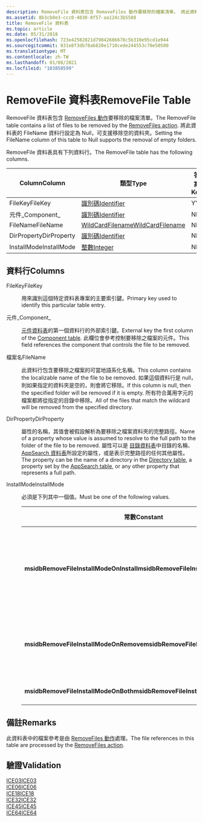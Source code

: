 ```yaml
---
description: RemoveFile 資料表包含 RemoveFiles 動作要移除的檔案清單。 將此資料表的 FileName 資料行設定為 Null，可支援移除空的資料夾。
ms.assetid: 8b3cb0e3-ccc0-4030-8f57-aa124c3b5588
title: RemoveFile 資料表
ms.topic: article
ms.date: 05/31/2018
ms.openlocfilehash: 723e42582821d79842686678c5b310e95cd1e944
ms.sourcegitcommit: 831e8f3db78ab820e1710cede244553c70e50500
ms.translationtype: MT
ms.contentlocale: zh-TW
ms.lasthandoff: 01/08/2021
ms.locfileid: "103850599"
---
```

# <a name="removefile-table"></a><span data-ttu-id="56cda-104">RemoveFile 資料表</span><span class="sxs-lookup"><span data-stu-id="56cda-104">RemoveFile Table</span></span>

<span data-ttu-id="56cda-105">RemoveFile 資料表包含 [RemoveFiles 動作](removefiles-action.md)要移除的檔案清單。</span><span class="sxs-lookup"><span data-stu-id="56cda-105">The RemoveFile table contains a list of files to be removed by the [RemoveFiles action](removefiles-action.md).</span></span> <span data-ttu-id="56cda-106">將此資料表的 FileName 資料行設定為 Null，可支援移除空的資料夾。</span><span class="sxs-lookup"><span data-stu-id="56cda-106">Setting the FileName column of this table to Null supports the removal of empty folders.</span></span>

<span data-ttu-id="56cda-107">RemoveFile 資料表具有下列資料行。</span><span class="sxs-lookup"><span data-stu-id="56cda-107">The RemoveFile table has the following columns.</span></span>



| <span data-ttu-id="56cda-108">Column</span><span class="sxs-lookup"><span data-stu-id="56cda-108">Column</span></span>      | <span data-ttu-id="56cda-109">類型</span><span class="sxs-lookup"><span data-stu-id="56cda-109">Type</span></span>                                     | <span data-ttu-id="56cda-110">答案</span><span class="sxs-lookup"><span data-stu-id="56cda-110">Key</span></span> | <span data-ttu-id="56cda-111">Nullable</span><span class="sxs-lookup"><span data-stu-id="56cda-111">Nullable</span></span> |
|-------------|------------------------------------------|-----|----------|
| <span data-ttu-id="56cda-112">FileKey</span><span class="sxs-lookup"><span data-stu-id="56cda-112">FileKey</span></span>     | [<span data-ttu-id="56cda-113">識別碼</span><span class="sxs-lookup"><span data-stu-id="56cda-113">Identifier</span></span>](identifier.md)             | <span data-ttu-id="56cda-114">Y</span><span class="sxs-lookup"><span data-stu-id="56cda-114">Y</span></span>   | <span data-ttu-id="56cda-115">N</span><span class="sxs-lookup"><span data-stu-id="56cda-115">N</span></span>        |
| <span data-ttu-id="56cda-116">元件\_</span><span class="sxs-lookup"><span data-stu-id="56cda-116">Component\_</span></span> | [<span data-ttu-id="56cda-117">識別碼</span><span class="sxs-lookup"><span data-stu-id="56cda-117">Identifier</span></span>](identifier.md)             | <span data-ttu-id="56cda-118">N</span><span class="sxs-lookup"><span data-stu-id="56cda-118">N</span></span>   | <span data-ttu-id="56cda-119">N</span><span class="sxs-lookup"><span data-stu-id="56cda-119">N</span></span>        |
| <span data-ttu-id="56cda-120">FileName</span><span class="sxs-lookup"><span data-stu-id="56cda-120">FileName</span></span>    | [<span data-ttu-id="56cda-121">WildCardFilename</span><span class="sxs-lookup"><span data-stu-id="56cda-121">WildCardFilename</span></span>](wildcardfilename.md) | <span data-ttu-id="56cda-122">N</span><span class="sxs-lookup"><span data-stu-id="56cda-122">N</span></span>   | <span data-ttu-id="56cda-123">Y</span><span class="sxs-lookup"><span data-stu-id="56cda-123">Y</span></span>        |
| <span data-ttu-id="56cda-124">DirProperty</span><span class="sxs-lookup"><span data-stu-id="56cda-124">DirProperty</span></span> | [<span data-ttu-id="56cda-125">識別碼</span><span class="sxs-lookup"><span data-stu-id="56cda-125">Identifier</span></span>](identifier.md)             | <span data-ttu-id="56cda-126">N</span><span class="sxs-lookup"><span data-stu-id="56cda-126">N</span></span>   | <span data-ttu-id="56cda-127">N</span><span class="sxs-lookup"><span data-stu-id="56cda-127">N</span></span>        |
| <span data-ttu-id="56cda-128">InstallMode</span><span class="sxs-lookup"><span data-stu-id="56cda-128">InstallMode</span></span> | [<span data-ttu-id="56cda-129">整數</span><span class="sxs-lookup"><span data-stu-id="56cda-129">Integer</span></span>](integer.md)                   | <span data-ttu-id="56cda-130">N</span><span class="sxs-lookup"><span data-stu-id="56cda-130">N</span></span>   | <span data-ttu-id="56cda-131">N</span><span class="sxs-lookup"><span data-stu-id="56cda-131">N</span></span>        |



 

## <a name="columns"></a><span data-ttu-id="56cda-132">資料行</span><span class="sxs-lookup"><span data-stu-id="56cda-132">Columns</span></span>

<dl> <dt>

<span data-ttu-id="56cda-133"><span id="FileKey"></span><span id="filekey"></span><span id="FILEKEY"></span>FileKey</span><span class="sxs-lookup"><span data-stu-id="56cda-133"><span id="FileKey"></span><span id="filekey"></span><span id="FILEKEY"></span>FileKey</span></span>
</dt> <dd>

<span data-ttu-id="56cda-134">用來識別這個特定資料表專案的主要索引鍵。</span><span class="sxs-lookup"><span data-stu-id="56cda-134">Primary key used to identify this particular table entry.</span></span>

</dd> <dt>

<span data-ttu-id="56cda-135"><span id="Component_"></span><span id="component_"></span><span id="COMPONENT_"></span>元件\_</span><span class="sxs-lookup"><span data-stu-id="56cda-135"><span id="Component_"></span><span id="component_"></span><span id="COMPONENT_"></span>Component\_</span></span>
</dt> <dd>

<span data-ttu-id="56cda-136">[元件資料表](component-table.md)的第一個資料行的外部索引鍵。</span><span class="sxs-lookup"><span data-stu-id="56cda-136">External key the first column of the [Component table](component-table.md).</span></span> <span data-ttu-id="56cda-137">此欄位會參考控制要移除之檔案的元件。</span><span class="sxs-lookup"><span data-stu-id="56cda-137">This field references the component that controls the file to be removed.</span></span>

</dd> <dt>

<span data-ttu-id="56cda-138"><span id="FileName"></span><span id="filename"></span><span id="FILENAME"></span>檔案名</span><span class="sxs-lookup"><span data-stu-id="56cda-138"><span id="FileName"></span><span id="filename"></span><span id="FILENAME"></span>FileName</span></span>
</dt> <dd>

<span data-ttu-id="56cda-139">此資料行包含要移除之檔案的可當地語系化名稱。</span><span class="sxs-lookup"><span data-stu-id="56cda-139">This column contains the localizable name of the file to be removed.</span></span> <span data-ttu-id="56cda-140">如果這個資料行是 null，則如果指定的資料夾是空的，則會將它移除。</span><span class="sxs-lookup"><span data-stu-id="56cda-140">If this column is null, then the specified folder will be removed if it is empty.</span></span> <span data-ttu-id="56cda-141">所有符合萬用字元的檔案都將從指定的目錄中移除。</span><span class="sxs-lookup"><span data-stu-id="56cda-141">All of the files that match the wildcard will be removed from the specified directory.</span></span>

</dd> <dt>

<span data-ttu-id="56cda-142"><span id="DirProperty"></span><span id="dirproperty"></span><span id="DIRPROPERTY"></span>DirProperty</span><span class="sxs-lookup"><span data-stu-id="56cda-142"><span id="DirProperty"></span><span id="dirproperty"></span><span id="DIRPROPERTY"></span>DirProperty</span></span>
</dt> <dd>

<span data-ttu-id="56cda-143">屬性的名稱，其值會被假設解析為要移除之檔案資料夾的完整路徑。</span><span class="sxs-lookup"><span data-stu-id="56cda-143">Name of a property whose value is assumed to resolve to the full path to the folder of the file to be removed.</span></span> <span data-ttu-id="56cda-144">屬性可以是 [目錄資料表](directory-table.md)中目錄的名稱、 [AppSearch 資料表](appsearch-table.md)所設定的屬性，或是表示完整路徑的任何其他屬性。</span><span class="sxs-lookup"><span data-stu-id="56cda-144">The property can be the name of a directory in the [Directory table](directory-table.md), a property set by the [AppSearch table](appsearch-table.md), or any other property that represents a full path.</span></span>

</dd> <dt>

<span data-ttu-id="56cda-145"><span id="InstallMode"></span><span id="installmode"></span><span id="INSTALLMODE"></span>InstallMode</span><span class="sxs-lookup"><span data-stu-id="56cda-145"><span id="InstallMode"></span><span id="installmode"></span><span id="INSTALLMODE"></span>InstallMode</span></span>
</dt> <dd>

<span data-ttu-id="56cda-146">必須是下列其中一個值。</span><span class="sxs-lookup"><span data-stu-id="56cda-146">Must be one of the following values.</span></span>



| <span data-ttu-id="56cda-147">常數</span><span class="sxs-lookup"><span data-stu-id="56cda-147">Constant</span></span>                                | <span data-ttu-id="56cda-148">十六進位</span><span class="sxs-lookup"><span data-stu-id="56cda-148">Hexadecimal</span></span> | <span data-ttu-id="56cda-149">Decimal</span><span class="sxs-lookup"><span data-stu-id="56cda-149">Decimal</span></span> | <span data-ttu-id="56cda-150">Description</span><span class="sxs-lookup"><span data-stu-id="56cda-150">Description</span></span>                                                                                                   |
|-----------------------------------------|-------------|---------|---------------------------------------------------------------------------------------------------------------|
| <span data-ttu-id="56cda-151">**msidbRemoveFileInstallModeOnInstall**</span><span class="sxs-lookup"><span data-stu-id="56cda-151">**msidbRemoveFileInstallModeOnInstall**</span></span> | <span data-ttu-id="56cda-152">0x001</span><span class="sxs-lookup"><span data-stu-id="56cda-152">0x001</span></span>       | <span data-ttu-id="56cda-153">1</span><span class="sxs-lookup"><span data-stu-id="56cda-153">1</span></span>       | <span data-ttu-id="56cda-154">只有在 (msiInstallStateLocal 或 msiInstallStateSource) 安裝相關聯的元件時，才移除。</span><span class="sxs-lookup"><span data-stu-id="56cda-154">Remove only when the associated component is being installed (msiInstallStateLocal or msiInstallStateSource).</span></span> |
| <span data-ttu-id="56cda-155">**msidbRemoveFileInstallModeOnRemove**</span><span class="sxs-lookup"><span data-stu-id="56cda-155">**msidbRemoveFileInstallModeOnRemove**</span></span>  | <span data-ttu-id="56cda-156">0x002</span><span class="sxs-lookup"><span data-stu-id="56cda-156">0x002</span></span>       | <span data-ttu-id="56cda-157">2</span><span class="sxs-lookup"><span data-stu-id="56cda-157">2</span></span>       | <span data-ttu-id="56cda-158">只有在 (msiInstallStateAbsent) 移除相關聯的元件時，才移除。</span><span class="sxs-lookup"><span data-stu-id="56cda-158">Remove only when the associated component is being removed (msiInstallStateAbsent).</span></span>                           |
| <span data-ttu-id="56cda-159">**msidbRemoveFileInstallModeOnBoth**</span><span class="sxs-lookup"><span data-stu-id="56cda-159">**msidbRemoveFileInstallModeOnBoth**</span></span>    | <span data-ttu-id="56cda-160">0x003</span><span class="sxs-lookup"><span data-stu-id="56cda-160">0x003</span></span>       | <span data-ttu-id="56cda-161">3</span><span class="sxs-lookup"><span data-stu-id="56cda-161">3</span></span>       | <span data-ttu-id="56cda-162">在上述任一情況下移除。</span><span class="sxs-lookup"><span data-stu-id="56cda-162">Remove in either of the above cases.</span></span>                                                                          |



 

</dd> </dl>

## <a name="remarks"></a><span data-ttu-id="56cda-163">備註</span><span class="sxs-lookup"><span data-stu-id="56cda-163">Remarks</span></span>

<span data-ttu-id="56cda-164">此資料表中的檔案參考是由 [RemoveFiles 動作](removefiles-action.md)處理。</span><span class="sxs-lookup"><span data-stu-id="56cda-164">The file references in this table are processed by the [RemoveFiles action](removefiles-action.md).</span></span>

## <a name="validation"></a><span data-ttu-id="56cda-165">驗證</span><span class="sxs-lookup"><span data-stu-id="56cda-165">Validation</span></span>

<dl>

[<span data-ttu-id="56cda-166">ICE03</span><span class="sxs-lookup"><span data-stu-id="56cda-166">ICE03</span></span>](ice03.md)  
[<span data-ttu-id="56cda-167">ICE06</span><span class="sxs-lookup"><span data-stu-id="56cda-167">ICE06</span></span>](ice06.md)  
[<span data-ttu-id="56cda-168">ICE18</span><span class="sxs-lookup"><span data-stu-id="56cda-168">ICE18</span></span>](ice18.md)  
[<span data-ttu-id="56cda-169">ICE32</span><span class="sxs-lookup"><span data-stu-id="56cda-169">ICE32</span></span>](ice32.md)  
[<span data-ttu-id="56cda-170">ICE45</span><span class="sxs-lookup"><span data-stu-id="56cda-170">ICE45</span></span>](ice45.md)  
[<span data-ttu-id="56cda-171">ICE64</span><span class="sxs-lookup"><span data-stu-id="56cda-171">ICE64</span></span>](ice64.md)  
</dl>

 

 



